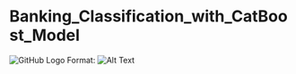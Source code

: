 # Banking_Classification_with_CatBoost_Model
![GitHub Logo](/images/logo.png)
Format: ![Alt Text](url)

